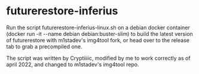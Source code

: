 # futurerestore-inferius
Run the script futurerestore-inferius-linux.sh on a debian docker container (docker run -it --name debian debian:buster-slim) to build the latest version of futurerestore with m1stadev's img4tool fork, or head over to the release tab to grab a precompiled one. 

The script was written by Cryptiiiic, modified by me to work correctly as of april 2022, and changed to m1stadev's img4tool repo.
